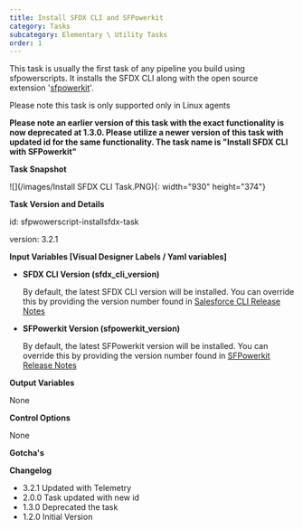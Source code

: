 ```yaml
---
title: Install SFDX CLI and SFPowerkit
category: Tasks
subcategory: Elementary \ Utility Tasks
order: 1
---
```


This task is usually the first task of any pipeline you build using sfpowerscripts. It installs the SFDX CLI along with the open source extension '[sfpowerkit](https://github.com/Accenture/sfpowerkit)'.&nbsp;

Please note this task is only supported only in Linux agents

**Please note an earlier version of this task with the exact functionality is now deprecated at 1.3.0. Please utilize a newer version of this task with updated id for the same functionality. The task name is "Install SFDX CLI with SFPowerkit"**

**Task Snapshot**

![](/images/Install SFDX CLI Task.PNG){: width="930" height="374"}

**Task Version and Details**

id: sfpwowerscript-installsfdx-task

version: 3.2.1

**Input Variables \[Visual Designer Labels / Yaml variables\]**

* **SFDX CLI Version (sfdx\_cli\_version)**

  By default, the latest SFDX CLI version will be installed. You can override this by providing the version number found in [Salesforce CLI Release Notes](https://developer.salesforce.com/media/salesforce-cli/releasenotes.html)

* **SFPowerkit Version (sfpowerkit\_version)**

  By default, the latest SFPowerkit version will be installed. You can override this by providing the version number found in [SFPowerkit Release Notes](https://github.com/Accenture/sfpowerkit/releases)

**Output Variables**

None

**Control Options**

None

**Gotcha's**

**Changelog**

* 3.2.1 Updated with Telemetry
* 2.0.0 Task updated with new id
* 1.3.0 Deprecated the task&nbsp;
* 1.2.0 Initial Version